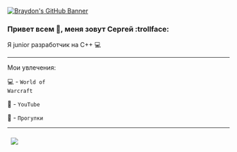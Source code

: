 [![Braydon's GitHub Banner](./assets/GitHubHeader.png)](https://braydoncoyer.dev)
### Привет всем 👋, меня зовут Сергей  :trollface:

 Я  junior разработчик на С++ :computer:

---

Мои увлечения:

:computer: - <code>World of Warcraft</code>

:notebook: - <code>YouTube</code>

:pray: - <code>Прогулки</code>

---
<a href="https://github.com/braydoncoyer/ng-limeade">
  <img align="center" style="margin:0.5rem" src="https://github-readme-stats.vercel.app/api/pin/?username=braydoncoyer&repo=ng-limeade&title_color=ffffff&text_color=c9cacc&icon_color=4AB197&bg_color=1A2B34" />
</a>
